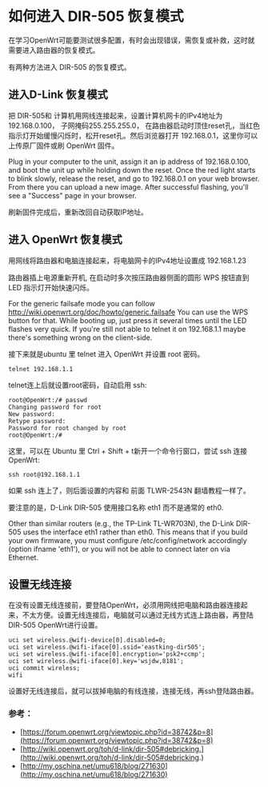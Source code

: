 # 如何进入 DIR-505 恢复模式

在学习OpenWrt可能要测试很多配置，有时会出现错误，需恢复或补救，这时就需要进入路由器的恢复模式。

有两种方法进入 DIR-505 的恢复模式。

## 进入D-Link 恢复模式

把 DIR-505和 计算机用网线连接起来，设置计算机网卡的IPv4地址为192.168.0.100， 子网掩码255.255.255.0， 在路由器启动时顶住reset孔，当红色指示灯开始缓慢闪烁时，松开reset孔。然后浏览器打开 192.168.0.1，这里你可以上传原厂固件或刷 OpenWrt 固件。

Plug in your computer to the unit, assign it an ip address of 192.168.0.100, and boot the unit up while holding down the reset. Once the red light starts to blink slowly, release the reset, and go to 192.168.0.1 on your web browser. From there you can upload a new image. After successful flashing, you'll see a "Success" page in your browser. 

刷新固件完成后，重新改回自动获取IP地址。	

## 进入 OpenWrt 恢复模式

用网线将路由器和电脑连接起来，将电脑网卡的IPv4地址设置成 192.168.1.23

路由器插上电源重新开机,  在启动时多次按压路由器侧面的圆形 WPS 按钮直到 LED 指示灯开始快速闪烁。

For the generic failsafe mode you can follow http://wiki.openwrt.org/doc/howto/generic.failsafe You can use the WPS button for that. While booting up, just press it several times until the LED flashes very quick. If you're still not able to telnet it on 192.168.1.1 maybe there's something wrong on the client-side. 

接下来就是ubuntu 里 telnet 进入 OpenWrt 并设置 root 密码。

	telnet 192.168.1.1

telnet连上后就设置root密码，自动启用 ssh:

	root@OpenWrt:/# passwd
	Changing password for root
	New password:
	Retype password:
	Password for root changed by root
	root@OpenWrt:/#

这里，可以在 Ubuntu 里 Ctrl + Shift + t新开一个命令行窗口，尝试 ssh 连接OpenWrt:
 
	ssh root@192.168.1.1

如果 ssh 连上了，则后面设置的内容和 前面 TLWR-2543N 翻墙教程一样了。

要注意的是，D-Link DIR-505 使用接口名称 eth1 而不是通常的 eth0. 


Other than similar routers (e.g., the TP-Link TL-WR703N), the D-Link DIR-505 uses the interface eth1 rather than eth0. This means that if you build your own firmware, you must configure /etc/config/network accordingly (option ifname 'eth1'), or you will not be able to connect later on via Ethernet. 


## 设置无线连接

在没有设置无线连接前，要登陆OpenWrt，必须用网线把电脑和路由器连接起来，不太方便。设置无线连接后，电脑就可以通过无线方式连上路由器，再登陆 DIR-505 OpenWrt进行设置。

	uci set wireless.@wifi-device[0].disabled=0;
	uci set wireless.@wifi-iface[0].ssid='eastking-dir505';
	uci set wireless.@wifi-iface[0].encryption='psk2+ccmp';
	uci set wireless.@wifi-iface[0].key='wsjdw,8181';
	uci commit wireless;
	wifi



设置好无线连接后，就可以拔掉电脑的有线连接，连接无线，再ssh登陆路由器。


### 参考：

* [https://forum.openwrt.org/viewtopic.php?id=38742&p=8](https://forum.openwrt.org/viewtopic.php?id=38742&p=8)
* [http://wiki.openwrt.org/toh/d-link/dir-505#debricking.](http://wiki.openwrt.org/toh/d-link/dir-505#debricking.)
* [http://my.oschina.net/umu618/blog/271630](http://my.oschina.net/umu618/blog/271630)






